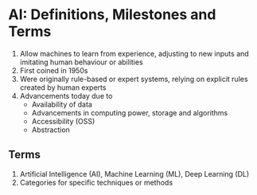 # AI: Definitions, Milestones and Terms
1. Allow machines to learn from experience, adjusting to new inputs and imitating human behaviour or abilities
2. First coined in 1950s
3. Were originally rule-based or expert systems, relying on explicit rules created by human experts
4. Advancements today due to
	- Availability of data
	- Advancements in computing power, storage and algorithms
	- Accessibility (OSS)
	- Abstraction
## Terms
1. Artificial Intelligence (AI), Machine Learning (ML), Deep Learning (DL)
2. Categories for specific techniques or methods
